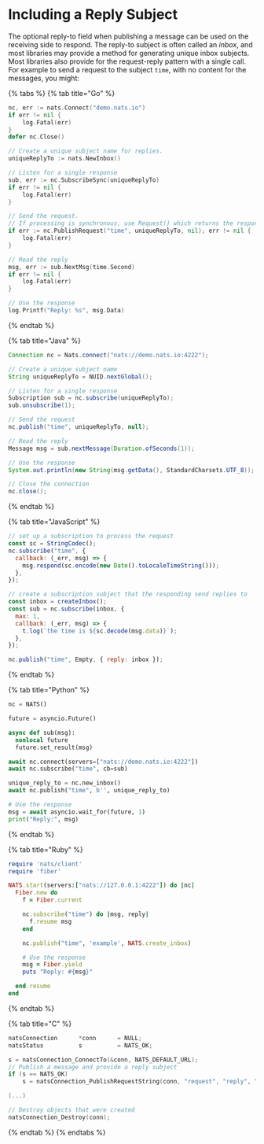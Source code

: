 # Including a Reply Subject

The optional reply-to field when publishing a message can be used on the receiving side to respond. The reply-to subject is often called an _inbox_, and most libraries may provide a method for generating unique inbox subjects. Most libraries also provide for the request-reply pattern with a single call. For example to send a request to the subject `time`, with no content for the messages, you might:

{% tabs %}
{% tab title="Go" %}
```go
nc, err := nats.Connect("demo.nats.io")
if err != nil {
    log.Fatal(err)
}
defer nc.Close()

// Create a unique subject name for replies.
uniqueReplyTo := nats.NewInbox()

// Listen for a single response
sub, err := nc.SubscribeSync(uniqueReplyTo)
if err != nil {
    log.Fatal(err)
}

// Send the request.
// If processing is synchronous, use Request() which returns the response message.
if err := nc.PublishRequest("time", uniqueReplyTo, nil); err != nil {
    log.Fatal(err)
}

// Read the reply
msg, err := sub.NextMsg(time.Second)
if err != nil {
    log.Fatal(err)
}

// Use the response
log.Printf("Reply: %s", msg.Data)
```
{% endtab %}

{% tab title="Java" %}
```java
Connection nc = Nats.connect("nats://demo.nats.io:4222");

// Create a unique subject name
String uniqueReplyTo = NUID.nextGlobal();

// Listen for a single response
Subscription sub = nc.subscribe(uniqueReplyTo);
sub.unsubscribe(1);

// Send the request
nc.publish("time", uniqueReplyTo, null);

// Read the reply
Message msg = sub.nextMessage(Duration.ofSeconds(1));

// Use the response
System.out.println(new String(msg.getData(), StandardCharsets.UTF_8));

// Close the connection
nc.close();
```
{% endtab %}

{% tab title="JavaScript" %}
```javascript
// set up a subscription to process the request
const sc = StringCodec();
nc.subscribe("time", {
  callback: (_err, msg) => {
    msg.respond(sc.encode(new Date().toLocaleTimeString()));
  },
});

// create a subscription subject that the responding send replies to
const inbox = createInbox();
const sub = nc.subscribe(inbox, {
  max: 1,
  callback: (_err, msg) => {
    t.log(`the time is ${sc.decode(msg.data)}`);
  },
});

nc.publish("time", Empty, { reply: inbox });
```
{% endtab %}

{% tab title="Python" %}
```python
nc = NATS()

future = asyncio.Future()

async def sub(msg):
  nonlocal future
  future.set_result(msg)

await nc.connect(servers=["nats://demo.nats.io:4222"])
await nc.subscribe("time", cb=sub)

unique_reply_to = nc.new_inbox()
await nc.publish("time", b'', unique_reply_to)

# Use the response
msg = await asyncio.wait_for(future, 1)
print("Reply:", msg)
```
{% endtab %}

{% tab title="Ruby" %}
```ruby
require 'nats/client'
require 'fiber'

NATS.start(servers:["nats://127.0.0.1:4222"]) do |nc|
  Fiber.new do
    f = Fiber.current

    nc.subscribe("time") do |msg, reply|
      f.resume msg
    end

    nc.publish("time", 'example', NATS.create_inbox)

    # Use the response
    msg = Fiber.yield
    puts "Reply: #{msg}"

  end.resume
end
```
{% endtab %}

{% tab title="C" %}
```c
natsConnection      *conn      = NULL;
natsStatus          s          = NATS_OK;

s = natsConnection_ConnectTo(&conn, NATS_DEFAULT_URL);
// Publish a message and provide a reply subject
if (s == NATS_OK)
    s = natsConnection_PublishRequestString(conn, "request", "reply", "this is the request");

(...)

// Destroy objects that were created
natsConnection_Destroy(conn);
```
{% endtab %}
{% endtabs %}

